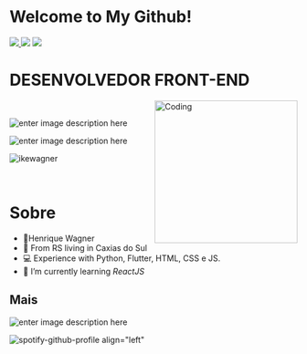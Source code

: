 # Welcome to My Github!

<a>
 <a href="https://www.linkedin.com/in/henrique-wagner-061515137/"><img src="https://img.shields.io/badge/LinkedIn-0077B5?style=for-the-badge&logo=linkedin&logoColor=white"></img>
<a href="https://www.instagram.com/ikewagner_/"><img src="https://img.shields.io/badge/Instagram-E4405F?style=for-the-badge&logo=instagram&logoColor=white"></img></a>
<a href="https://twitter.com/ikee_dev"><img src="https://img.shields.io/badge/Twitter-1DA1F2?style=for-the-badge&logo=twitter&logoColor=white"></img></a>
</a>




# DESENVOLVEDOR FRONT-END

<img alt="Coding" src="https://media.giphy.com/media/vFKqnCdLPNOKc/giphy.gif" align="right" height="250" align="right"/>
<br>



![enter image description here](https://github-readme-stats.vercel.app/api/top-langs/?username=ikewagner&&langs_count=8&layout=compact&theme=dracula)


![enter image description here](https://github-readme-stats.vercel.app/api?username=ikewagner&show_icons=true&theme=dracula)


<p align="left">
 <img src="https://github-readme-streak-stats.herokuapp.com/?user=ikewagner&theme=dracula&count_private=true&show_icons=true&title_color=6e40c9&icon_color=6e40c9&line_height=10" alt="ikewagner" />
</p><br>



# Sobre

-   👨‍Henrique Wagner
-   📍 From RS living in Caxias do Sul 
-   💻 Experience with Python, Flutter, HTML, CSS e JS.
-   🌈 I’m currently learning *ReactJS*

## Mais 

![enter image description here](https://dyn-qrcode.vercel.app/api?url=https://github.com/ikewagner)


![spotify-github-profile align="left" ](https://spotify-github-profile.vercel.app/api/view?uid=wagner.ike&cover_image=true&theme=default)



